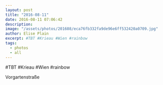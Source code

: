 ```yaml
---
layout: post
title: "2016-08-11"
date: 2016-08-11 07:06:42
description: 
image: "/assets/photos/201608/eca76fb332fa9de96e6ff532420a0709.jpg"
author: Elise Plain
excerpt: #TBT #Krieau #Wien #rainbow
tags: 
  - photos
  - all
---
```


#TBT #Krieau #Wien #rainbow
<p></p>
Vorgartenstraße